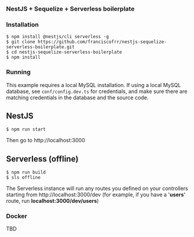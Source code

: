 ### NestJS + Sequelize + Serverless boilerplate

### Installation

```
$ npm install @nestjs/cli serverless -g
$ git clone https://github.com/franciscofrr/nestjs-sequelize-serverless-boilerplate.git
$ cd nestjs-sequelize-serverless-boilerplate
$ npm install
```

### Running

This example requires a local MySQL installation.  If using a local MySQL database, see `conf/config.dev.ts` for credentials, and make sure there are matching credentials in the database and the source code.

## NestJS

`$ npm run start`

Then go to http://localhost:3000

## Serverless (offline)

```
$ npm run build
$ sls offline
```

The Serverless instance will run any routes you defined on your controllers starting from http://localhost:3000/dev (for example, if you have a '**users**' route, run **localhost:3000/dev/users**)

### Docker

TBD
